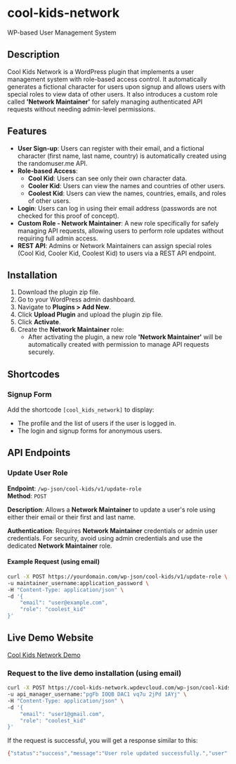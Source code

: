 # cool-kids-network
WP-based User Management System

## Description
Cool Kids Network is a WordPress plugin that implements a user management system with role-based access control. It automatically generates a fictional character for users upon signup and allows users with special roles to view data of other users. It also introduces a custom role called **'Network Maintainer'** for safely managing authenticated API requests without needing admin-level permissions.

## Features
- **User Sign-up**: Users can register with their email, and a fictional character (first name, last name, country) is automatically created using the randomuser.me API.
- **Role-based Access**:
  - **Cool Kid**: Users can see only their own character data.
  - **Cooler Kid**: Users can view the names and countries of other users.
  - **Coolest Kid**: Users can view the names, countries, emails, and roles of other users.
- **Login**: Users can log in using their email address (passwords are not checked for this proof of concept).
- **Custom Role - Network Maintainer**: A new role specifically for safely managing API requests, allowing users to perform role updates without requiring full admin access.
- **REST API**: Admins or Network Maintainers can assign special roles (Cool Kid, Cooler Kid, Coolest Kid) to users via a REST API endpoint.

## Installation
1. Download the plugin zip file.
2. Go to your WordPress admin dashboard.
3. Navigate to **Plugins > Add New**.
4. Click **Upload Plugin** and upload the plugin zip file.
5. Click **Activate**.
6. Create the **Network Maintainer** role:
    - After activating the plugin, a new role **'Network Maintainer'** will be automatically created with permission to manage API requests securely.

## Shortcodes
### Signup Form
Add the shortcode `[cool_kids_network]` to display:
- The profile and the list of users if the user is logged in.
- The login and signup forms for anonymous users.

## API Endpoints

### Update User Role
**Endpoint**: `/wp-json/cool-kids/v1/update-role`  
**Method**: `POST`

**Description**: Allows a **Network Maintainer** to update a user's role using either their email or their first and last name.

**Authentication**: Requires **Network Maintainer** credentials or admin user credentials. For security, avoid using admin credentials and use the dedicated **Network Maintainer** role.

#### Example Request (using email)
```bash
curl -X POST https://yourdomain.com/wp-json/cool-kids/v1/update-role \
-u maintainer_username:application_password \
-H "Content-Type: application/json" \
-d '{
    "email": "user@example.com",
    "role": "coolest_kid"
}'
```

## Live Demo Website
[Cool Kids Network Demo](https://cool-kids-network.wpdevcloud.com/)

### Request to the live demo installation (using email)
```bash
curl -X POST https://cool-kids-network.wpdevcloud.com/wp-json/cool-kids/v1/update-role \
-u api_manager_username:"pgFb IOQB DAC1 vq7u 2jPd 1AYj" \
-H "Content-Type: application/json" \
-d '{
    "email": "user1@gmail.com",
    "role": "coolest_kid"
}'
```

If the request is successful, you will get a response similar to this:

```bash
{"status":"success","message":"User role updated successfully.","user":{"ID":4,"email":"user1@gmail.com","role":"coolest_kid"}}
```